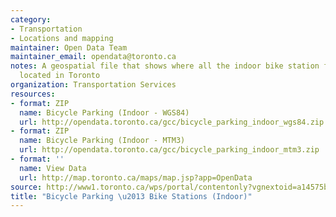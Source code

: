 ```yaml
---
category:
- Transportation
- Locations and mapping
maintainer: Open Data Team
maintainer_email: opendata@toronto.ca
notes: A geospatial file that shows where all the indoor bike station facilities are
  located in Toronto
organization: Transportation Services
resources:
- format: ZIP
  name: Bicycle Parking (Indoor - WGS84)
  url: http://opendata.toronto.ca/gcc/bicycle_parking_indoor_wgs84.zip
- format: ZIP
  name: Bicycle Parking (Indoor - MTM3)
  url: http://opendata.toronto.ca/gcc/bicycle_parking_indoor_mtm3.zip
- format: ''
  name: View Data
  url: http://map.toronto.ca/maps/map.jsp?app=OpenData
source: http://www1.toronto.ca/wps/portal/contentonly?vgnextoid=a14575b59fe87410VgnVCM10000071d60f89RCRD&vgnextchannel=1a66e03bb8d1e310VgnVCM10000071d60f89RCRD
title: "Bicycle Parking \u2013 Bike Stations (Indoor)"
---
```

